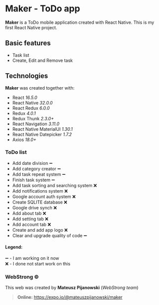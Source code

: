 # Maker - ToDo app

**Maker** is a ToDo mobile application created with React Native.
This is my first React Native project.

## Basic features  
  
- Task list
- Create, Edit and Remove task

## Technologies  
**Maker** was created together with:  
  
- React <i>16.5.0</i>
- React Native <i>32.0.0</i>
- React Redux <i>6.0.0</i>  
- Redux <i>4.0.1</i>  
- Redux Thunk <i>2.3.0+</i>  
- React Navigation <i>3.11.0</i>  
- React Native MaterialUI <i>1.30.1</i>  
- React Native Datepicker <i>1.7.2</i>  
- Axios <i>18.0+</i>

### ToDo list

- Add date division :heavy_minus_sign:
- Add category creator :heavy_minus_sign:
- Add task repeat system :heavy_minus_sign:
- Finish task system :heavy_minus_sign:
- Add task sorting and searching system :x:
- Add notifications system :x:
- Google account auth system :x:
- Create SQLITE database :x:
- Google drive synch :x:
- Add about tab :x:
- Add setting tab :x:
- Add account tab :x:
- Create and add app logo :x:
- Clear and upgrade quality of code :heavy_minus_sign:

#### Legend:
:heavy_minus_sign: - I am working on it now \
:x: - I done not start work on this

### WebStrong &copy;  
  
This web was created by **Mateusz Pijanowski** (<i>WebStrong team</i>) <br />
> **Online:** https://expo.io/@mateuszpijanowski/maker
